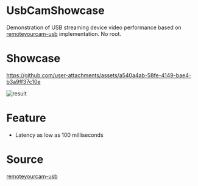 # UsbCamShowcase
Demonstration of USB streaming device video performance based on [remoteyourcam-usb](https://github.com/michaelzoech/remoteyourcam-usb) implementation. No root.

# Showcase

https://github.com/user-attachments/assets/a540a4ab-58fe-4149-bae4-b3a9ff37c10e

![result](https://github.com/user-attachments/assets/b367fc19-d835-4f3f-b95f-6ad3281c328f)

# Feature

- Latency as low as 100 milliseconds

# Source

[remoteyourcam-usb](https://github.com/michaelzoech/remoteyourcam-usb)
